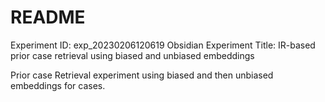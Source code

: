 # README

Experiment ID: exp_20230206120619
Obsidian Experiment Title: IR-based prior case retrieval using biased and
unbiased embeddings

Prior case Retrieval experiment using biased and then unbiased embeddings for
cases.
